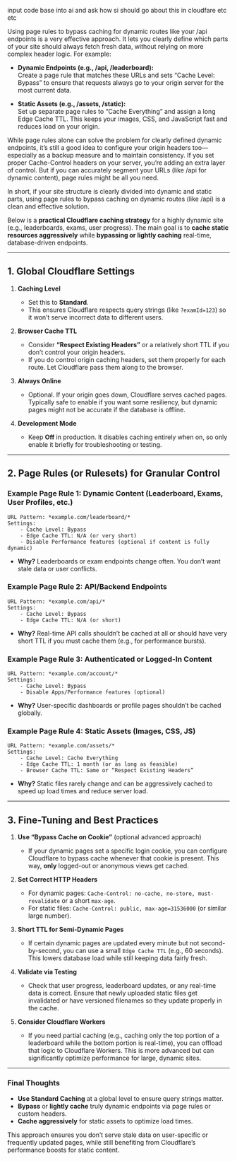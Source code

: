 input code base into ai and ask how si should go about this in cloudfare etc etc

Using page rules to bypass caching for dynamic routes like your /api endpoints is a very effective approach. It lets you clearly define which parts of your site should always fetch fresh data, without relying on more complex header logic. For example:

- **Dynamic Endpoints (e.g., /api, /leaderboard):**  
  Create a page rule that matches these URLs and sets “Cache Level: Bypass” to ensure that requests always go to your origin server for the most current data.

- **Static Assets (e.g., /assets, /static):**  
  Set up separate page rules to “Cache Everything” and assign a long Edge Cache TTL. This keeps your images, CSS, and JavaScript fast and reduces load on your origin.

While page rules alone can solve the problem for clearly defined dynamic endpoints, it’s still a good idea to configure your origin headers too—especially as a backup measure and to maintain consistency. If you set proper Cache-Control headers on your server, you’re adding an extra layer of control. But if you can accurately segment your URLs (like /api for dynamic content), page rules might be all you need.

In short, if your site structure is clearly divided into dynamic and static parts, using page rules to bypass caching on dynamic routes (like /api) is a clean and effective solution.



Below is a **practical Cloudflare caching strategy** for a highly dynamic site (e.g., leaderboards, exams, user progress). The main goal is to **cache static resources aggressively** while **bypassing or lightly caching** real-time, database-driven endpoints.

---

## 1. Global Cloudflare Settings

1. **Caching Level**  
   - Set this to **Standard**.  
   - This ensures Cloudflare respects query strings (like `?examId=123`) so it won’t serve incorrect data to different users.

2. **Browser Cache TTL**  
   - Consider **“Respect Existing Headers”** or a relatively short TTL if you don’t control your origin headers.  
   - If you do control origin caching headers, set them properly for each route. Let Cloudflare pass them along to the browser.

3. **Always Online**  
   - Optional. If your origin goes down, Cloudflare serves cached pages. Typically safe to enable if you want some resiliency, but dynamic pages might not be accurate if the database is offline.

4. **Development Mode**  
   - Keep **Off** in production. It disables caching entirely when on, so only enable it briefly for troubleshooting or testing.

---

## 2. Page Rules (or Rulesets) for Granular Control

### Example Page Rule 1: Dynamic Content (Leaderboard, Exams, User Profiles, etc.)
```
URL Pattern: *example.com/leaderboard/*
Settings:
    - Cache Level: Bypass
    - Edge Cache TTL: N/A (or very short)
    - Disable Performance features (optional if content is fully dynamic)
```
- **Why?** Leaderboards or exam endpoints change often. You don’t want stale data or user conflicts.

### Example Page Rule 2: API/Backend Endpoints
```
URL Pattern: *example.com/api/*
Settings:
    - Cache Level: Bypass
    - Edge Cache TTL: N/A (or short)
```
- **Why?** Real-time API calls shouldn’t be cached at all or should have very short TTL if you must cache them (e.g., for performance bursts).

### Example Page Rule 3: Authenticated or Logged-In Content
```
URL Pattern: *example.com/account/*
Settings:
    - Cache Level: Bypass
    - Disable Apps/Performance features (optional)
```
- **Why?** User-specific dashboards or profile pages shouldn’t be cached globally.

### Example Page Rule 4: Static Assets (Images, CSS, JS)
```
URL Pattern: *example.com/assets/*
Settings:
    - Cache Level: Cache Everything
    - Edge Cache TTL: 1 month (or as long as feasible)
    - Browser Cache TTL: Same or “Respect Existing Headers”
```
- **Why?** Static files rarely change and can be aggressively cached to speed up load times and reduce server load.

---

## 3. Fine-Tuning and Best Practices

1. **Use “Bypass Cache on Cookie”** (optional advanced approach)  
   - If your dynamic pages set a specific login cookie, you can configure Cloudflare to bypass cache whenever that cookie is present. This way, **only** logged-out or anonymous views get cached.

2. **Set Correct HTTP Headers**  
   - For dynamic pages: `Cache-Control: no-cache, no-store, must-revalidate` or a short `max-age`.  
   - For static files: `Cache-Control: public, max-age=31536000` (or similar large number).

3. **Short TTL for Semi-Dynamic Pages**  
   - If certain dynamic pages are updated every minute but not second-by-second, you can use a small `Edge Cache TTL` (e.g., 60 seconds). This lowers database load while still keeping data fairly fresh.

4. **Validate via Testing**  
   - Check that user progress, leaderboard updates, or any real-time data is correct. Ensure that newly uploaded static files get invalidated or have versioned filenames so they update properly in the cache.

5. **Consider Cloudflare Workers**  
   - If you need partial caching (e.g., caching only the top portion of a leaderboard while the bottom portion is real-time), you can offload that logic to Cloudflare Workers. This is more advanced but can significantly optimize performance for large, dynamic sites.

---

### Final Thoughts

- **Use Standard Caching** at a global level to ensure query strings matter.  
- **Bypass** or **lightly cache** truly dynamic endpoints via page rules or custom headers.  
- **Cache aggressively** for static assets to optimize load times.

This approach ensures you don’t serve stale data on user-specific or frequently updated pages, while still benefiting from Cloudflare’s performance boosts for static content.
